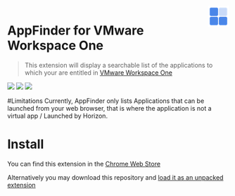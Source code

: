 <img src="icons/icon48.png" align="right" />

# AppFinder for VMware Workspace One
>This extension will display a searchable list of the applications to which your are entitled in [VMware Workspace One](https://www.vmware.com/products/workspace-one.html)

<img src="https://img.shields.io/chrome-web-store/stars/aehfcfgkfhkaclkhjhonjoabaklkpggc"> <img src="https://img.shields.io/chrome-web-store/v/aehfcfgkfhkaclkhjhonjoabaklkpggc"> <img src="https://img.shields.io/chrome-web-store/users/aehfcfgkfhkaclkhjhonjoabaklkpggc">

#Limitations
Currently, AppFinder only lists Applications that can be launched from your web browser, that is where the application is not a virtual app / Launched by Horizon.

# Install
You can find this extension in the [Chrome Web Store](https://chrome.google.com/webstore/detail/appfinder-for-workspace-o/aehfcfgkfhkaclkhjhonjoabaklkpggc)

Alternatively you may download this repository and [load it as an unpacked extension](https://developer.chrome.com/extensions/getstarted#manifest)